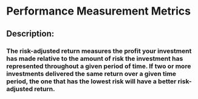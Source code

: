 # Performance Measurement Metrics

## Description:  
### The risk-adjusted return measures the profit your investment has made relative to the amount of risk the investment has represented throughout a given period of time. If two or more investments delivered the same return over a given time period, the one that has the lowest risk will have a better risk-adjusted return.
